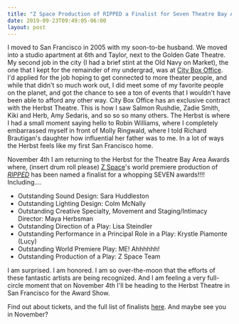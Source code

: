 ```yaml
---
title: "Z Space Production of RIPPED a Finalist for Seven Theatre Bay Area Awards!"
date: 2019-09-23T09:49:05-06:00
layout: post
---
```


I moved to San Francisco in 2005 with my soon-to-be husband. We moved into a studio apartment at 6th and Taylor, next to the Golden Gate Theatre. My second job in the city (I had a brief stint at the Old Navy on Market), the one that I kept for the remainder of my undergrad, was at [City Box Office](https://www.cityboxoffice.com/default.asp). I'd applied for the job hoping to get connected to more theater people, and while that didn't so much work out, I did meet some of my favorite people on the planet, and got the chance to see a ton of events that I wouldn't have been able to afford any other way. City Box Office has an exclusive contract with the Herbst Theatre. This is how I saw Salmon Rushdie, Zadie Smith, Kiki and Herb, Amy Sedaris, and so so so many others. The Herbst is where I had a small moment saying hello to Robin Williams, where I completely embarrassed myself in front of Molly Ringwald, where I told Richard Brautigan's daughter how influential her father was to me. In a lot of ways the Herbst feels like my first San Francisco home.

November 4th I am returning to the Herbst for the Theatre Bay Area Awards where, (insert drum roll please) [Z Space](http://www.zspace.org/)'s world premiere production of [*RIPPED*](https://newplayexchange.org/plays/70552/ripped) has been named a finalist for a whopping SEVEN awards!!!! Including....

* Outstanding Sound Design: Sara Huddleston
* Outstanding Lighting Design: Colm McNally
* Outstanding Creative Specialty, Movement and Staging/Intimacy Director: Maya Herbsman
* Outstanding Direction of a Play: Lisa Steindler
* Outstanding Performance in a Principal Role in a Play: Krystle Piamonte (Lucy)
* Outstanding World Premiere Play: ME! Ahhhhhh!
* Outstanding Production of a Play: Z Space Team

I am surprised. I am honored. I am so over-the-moon that the efforts of these fantastic artists are being recognized. And I am feeling a very full-circle moment that on November 4th I'll be heading to the Herbst Theatre in San Francisco for the Award Show.

Find out about tickets, and the full list of finalists [here](https://www.theatrebayarea.org/page/AwardsCelebration). And maybe see you in November?

